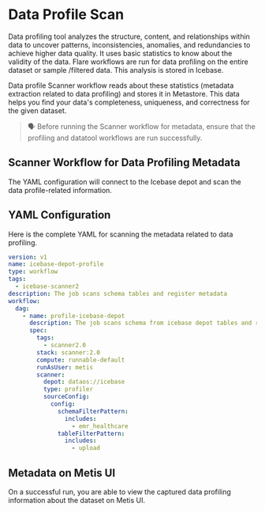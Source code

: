 # Data Profile Scan

Data profiling tool analyzes the structure, content, and relationships within data to uncover patterns, inconsistencies, anomalies, and redundancies to achieve higher data quality. It uses basic statistics to know about the validity of the data. Flare workflows are run for data profiling on the entire dataset or sample /filtered data. This analysis is stored in Icebase. 

Data profile Scanner workflow reads about these statistics (metadata extraction related to data profiling) and stores it in Metastore. This data helps you find your data's completeness, uniqueness, and correctness for the given dataset.

> 🗣️ Before running the Scanner workflow for metadata, ensure that the profiling and datatool workflows are run successfully.


## Scanner Workflow for Data Profiling Metadata

The YAML configuration will connect to the Icebase depot and scan the data profile-related information.

## YAML Configuration

Here is the complete YAML for scanning the metadata related to data profiling. 

```yaml
version: v1
name: icebase-depot-profile
type: workflow
tags:
  - icebase-scanner2
description: The job scans schema tables and register metadata
workflow:
  dag:
    - name: profile-icebase-depot
      description: The job scans schema from icebase depot tables and register metadata to metis2
      spec:
        tags:
          - scanner2.0
        stack: scanner:2.0
        compute: runnable-default
        runAsUser: metis
        scanner:
          depot: dataos://icebase
          type: profiler
          sourceConfig:
            config:
              schemaFilterPattern:
                includes:
                  - emr_healthcare
              tableFilterPattern:
                includes:
                  - upload
```

## Metadata on Metis UI

On a successful run, you are able to view the captured data profiling information about the dataset on Metis UI.